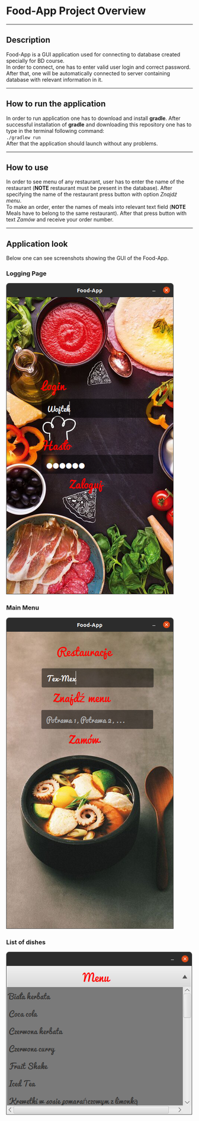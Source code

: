 # Food-App Project Overview

---

## Description
Food-App is a GUI application used for connecting to
database created specially for BD course. <br>
In order to connect, one has to enter valid user login and correct password.
After that, one will be automatically connected to server containing
database with relevant information in it.

---

## How to run the application
In order to run application one has to download and install
**gradle**. After successful installation of **gradle** and downloading this repository
one has to type in the terminal following command: <br>
`./gradlew run` <br>
After that the application should launch without any problems.

---

## How to use
In order to see menu of any restaurant, user has to enter the name
of the restaurant (**NOTE** restaurant must be present in the database).
After specifying the name of the restaurant press button with option
*Znajdź menu*. <br>
To make an order, enter the names of meals into relevant
text field (**NOTE** Meals have to belong to the same restaurant).
After that press button with text *Zamów* and receive your
order number.

---

## Application look
Below one can see screenshots showing the GUI
of the Food-App.

### Logging Page
![](src/main/resources/Pictures/LoginPage.png)

### Main Menu
![](src/main/resources/Pictures/MainMenu.png)

### List of dishes
![](src/main/resources/Pictures/DishesMenu.png) 

